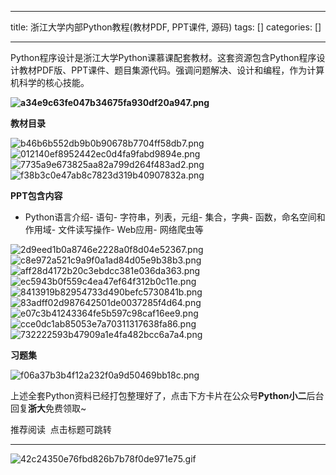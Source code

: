 
--- 
title:  浙江大学内部Python教程(教材PDF, PPT课件, 源码) 
tags: []
categories: [] 

---
Python程序设计是浙江大学Python课慕课配套教材。这套资源包含Python程序设计教材PDF版、PPT课件、题目集源代码。强调问题解决、设计和编程，作为计算机科学的核心技能。

**<img src="https://img-blog.csdnimg.cn/img_convert/a34e9c63fe047b34675fa930df20a947.png" alt="a34e9c63fe047b34675fa930df20a947.png">**

**教材目录**

<img src="https://img-blog.csdnimg.cn/img_convert/b46b6b552db9b0b90678b7704ff58db7.png" alt="b46b6b552db9b0b90678b7704ff58db7.png">

<img src="https://img-blog.csdnimg.cn/img_convert/012140ef8952442ec0d4fa9fabd9894e.png" alt="012140ef8952442ec0d4fa9fabd9894e.png">

<img src="https://img-blog.csdnimg.cn/img_convert/7735a9e673825aa82a799d264f483ad2.png" alt="7735a9e673825aa82a799d264f483ad2.png">

<img src="https://img-blog.csdnimg.cn/img_convert/f38b3c0e47ab8c7823d319b40907832a.png" alt="f38b3c0e47ab8c7823d319b40907832a.png">

**PPT包含内容**
- Python语言介绍- 语句- 字符串，列表，元组- 集合，字典- 函数，命名空间和作用域- 文件读写操作- Web应用- 网络爬虫等
<img src="https://img-blog.csdnimg.cn/img_convert/2d9eed1b0a8746e2228a0f8d04e52367.png" alt="2d9eed1b0a8746e2228a0f8d04e52367.png">

<img src="https://img-blog.csdnimg.cn/img_convert/c8e972a521c9a9f0a1ad84d05e9b38b3.png" alt="c8e972a521c9a9f0a1ad84d05e9b38b3.png">

<img src="https://img-blog.csdnimg.cn/img_convert/aff28d4172b20c3ebdcc381e036da363.png" alt="aff28d4172b20c3ebdcc381e036da363.png">

<img src="https://img-blog.csdnimg.cn/img_convert/ec5943b0f559c4ea47ef64f312b0c11e.png" alt="ec5943b0f559c4ea47ef64f312b0c11e.png">

<img src="https://img-blog.csdnimg.cn/img_convert/8413919b82954733d490befc5730841b.png" alt="8413919b82954733d490befc5730841b.png">

<img src="https://img-blog.csdnimg.cn/img_convert/83adff02d987642501de0037285f4d64.png" alt="83adff02d987642501de0037285f4d64.png">

<img src="https://img-blog.csdnimg.cn/img_convert/e07c3b41243364fe5b597c98caf16ee9.png" alt="e07c3b41243364fe5b597c98caf16ee9.png">

<img src="https://img-blog.csdnimg.cn/img_convert/cce0dc1ab85053e7a70311317638fa86.png" alt="cce0dc1ab85053e7a70311317638fa86.png">

<img src="https://img-blog.csdnimg.cn/img_convert/732222593b47909a1e4fa482bcc6a7a4.png" alt="732222593b47909a1e4fa482bcc6a7a4.png">

**习题集**

<img src="https://img-blog.csdnimg.cn/img_convert/f06a37b3b4f12a232f0a9d50469bb18c.png" alt="f06a37b3b4f12a232f0a9d50469bb18c.png">

上述全套Python资料已经打包整理好了，点击下方卡片在公众号**Python小二**后台回复**浙大**免费领取~

推荐阅读  点击标题可跳转
- - - - - - - 
<img src="https://img-blog.csdnimg.cn/img_convert/42c24350e76fbd826b7b78f0de971e75.gif" alt="42c24350e76fbd826b7b78f0de971e75.gif">
